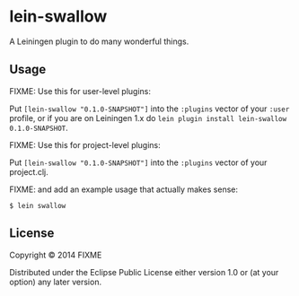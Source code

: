 # lein-swallow

A Leiningen plugin to do many wonderful things.

## Usage

FIXME: Use this for user-level plugins:

Put `[lein-swallow "0.1.0-SNAPSHOT"]` into the `:plugins` vector of your
`:user` profile, or if you are on Leiningen 1.x do `lein plugin install
lein-swallow 0.1.0-SNAPSHOT`.

FIXME: Use this for project-level plugins:

Put `[lein-swallow "0.1.0-SNAPSHOT"]` into the `:plugins` vector of your project.clj.

FIXME: and add an example usage that actually makes sense:

    $ lein swallow

## License

Copyright © 2014 FIXME

Distributed under the Eclipse Public License either version 1.0 or (at
your option) any later version.
